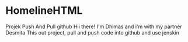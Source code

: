 # HomelineHTML
Projek Push And Pull github
Hii there!
I'm Dhimas and i'm with my partner Desmita
This out project, pull and push code into github and use jenskin
